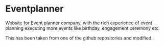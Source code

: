 # Eventplanner
Website for Event planner company, with the rich experience of event planning executing more events like birthday, engagement ceremony etc.

This has been taken from one of the github repositories and modified.















